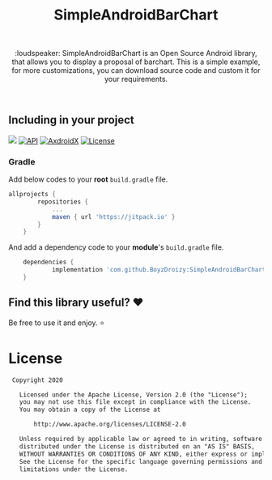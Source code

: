 <h1 align="center">SimpleAndroidBarChart</h1></br>

<p align="center">
:loudspeaker: SimpleAndroidBarChart is an Open Source Android library, that allows you to display a proposal of barchart. This is a simple example, for more customizations, you can download source code and custom it for your requirements.
</p><br>

## Including in your project
[![](https://jitpack.io/v/BoyzDroizy/SimpleAndroidBarChart.svg)](https://jitpack.io/#BoyzDroizy/SimpleAndroidBarChart)
<a href="https://android-arsenal.com/api?level=26"><img alt="API" src="https://img.shields.io/badge/API-26%2B-brightgreen.svg?style=flat"/></a>
<a href="https://android-arsenal.com/api?level=26"><img alt="AxdroidX" src="https://img.shields.io/badge/AndroidX-1.0.0-brightgreen.svg?style=flat"/></a>
<a href="https://github.com/EusebiuCandrea/ToolTipPopupWordTV/blob/master/LICENSE"><img alt="License" src="https://img.shields.io/badge/License-Apache%202.0-blue.svg"/></a>
</p>

### Gradle 
Add below codes to your **root** `build.gradle` file.
```gradle
allprojects {
		repositories {
			...
			maven { url 'https://jitpack.io' }
		}
	}
```
And add a dependency code to your **module**'s `build.gradle` file.
```gradle
	dependencies {
	        implementation 'com.github.BoyzDroizy:SimpleAndroidBarChart:1.0'
	}
```

## Find this library useful? :heart:
Be free to use it and enjoy. :star:

# License
```xml
 Copyright 2020

   Licensed under the Apache License, Version 2.0 (the "License");
   you may not use this file except in compliance with the License.
   You may obtain a copy of the License at

       http://www.apache.org/licenses/LICENSE-2.0

   Unless required by applicable law or agreed to in writing, software
   distributed under the License is distributed on an "AS IS" BASIS,
   WITHOUT WARRANTIES OR CONDITIONS OF ANY KIND, either express or implied.
   See the License for the specific language governing permissions and
   limitations under the License.
```
